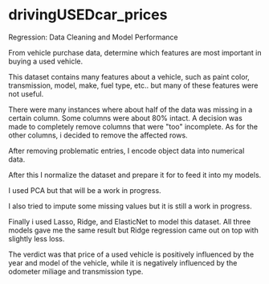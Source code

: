 # drivingUSEDcar_prices
Regression: Data Cleaning and Model Performance

From vehicle purchase data, determine which features are most important in buying a used vehicle.

This dataset contains many features about a vehicle, such as paint color, transmission, model, make, fuel type, etc.. but many of these features were not useful.

There were many instances where about half of the data was missing in a certain column. Some columns were about 80% intact. A decision was made to completely remove columns that were "too" incomplete. As for the other columns, i decided to remove the affected rows.


After removing problematic entries, I encode object data into numerical data.

After this I normalize the dataset and prepare it for to feed it into my models.

I used PCA but that will be a work in progress.

I also tried to impute some missing values but it is still a work in progress.

Finally i used Lasso, Ridge, and ElasticNet to model this dataset. All three models gave me the same result but Ridge regression came out on top with slightly less loss.

The verdict was that price of a used vehicle is positively influenced by the year and model of the vehicle, while it is negatively influenced by the odometer miliage and transmission type.
